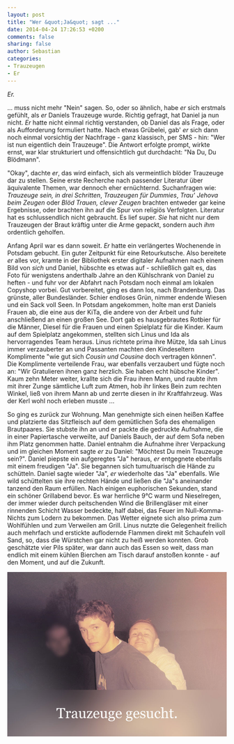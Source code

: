 ```yaml
---
layout: post
title: "Wer &quot;Ja&quot; sagt ..."
date: 2014-04-24 17:26:53 +0200
comments: false
sharing: false
author: Sebastian
categories: 
- Trauzeugen
- Er
---
```


*Er.*  

... muss nicht mehr "Nein" sagen. So, oder so ähnlich, habe *er* sich erstmals gefühlt, als *er* Daniels Trauzeuge wurde. Richtig gefragt, hat Daniel ja nun nicht. *Er* hatte nicht einmal richtig verstanden, ob Daniel das als Frage, oder als Aufforderung formuliert hatte. Nach etwas Grübelei, gab' *er* sich dann noch einmal vorsichtig der Nachfrage - ganz klassisch, per SMS - hin: "Wer ist nun eigentlich dein Trauzeuge". Die Antwort erfolgte prompt, wirkte ernst, war klar strukturiert und offensichtlich gut durchdacht: "Na Du, Du Blödmann". 

<!-- more -->

"Okay", dachte *er*, das wird einfach, sich als vermeintlich blöder Trauzeuge dar zu stellen. Seine erste Recherche nach passender Literatur über äquivalente Themen, war dennoch eher ernüchternd. Suchanfragen wie: *Trauzeuge sein, in drei Schritten*, *Trauzeugen für Dummies*, *Trau' Jehova beim Zeugen* oder *Blöd Trauen, clever Zeugen* brachten entweder gar keine Ergebnisse, oder brachten ihn auf die Spur von religiös Verfolgten. Literatur hat es schlussendlich nicht gebraucht. Es lief super. *Sie* hat nicht nur dem Trauzeugen der Braut kräftig unter die Arme gepackt, sondern auch *ihm* ordentlich geholfen.

Anfang April war es dann soweit. *Er* hatte ein verlängertes Wochenende in Potsdam gebucht. Ein guter Zeitpunkt für eine Retourkutsche. Also bereitete *er* alles vor, kramte in der Bibliothek erster digitaler Aufnahmen nach einem Bild von *sich* und Daniel, hübschte es etwas auf - schließlich galt es, das Foto für wenigstens anderthalb Jahre an den Kühlschrank von Daniel zu heften - und fuhr vor der Abfahrt nach Potsdam noch einmal am lokalen Copyshop vorbei. Gut vorbereitet, ging es dann los, nach Brandenburg. Das grünste, aller Bundesländer. Schier endloses Grün, nimmer endende Wiesen und ein Sack voll Seen. In Potsdam angekommen, holte man erst Daniels Frauen ab, die eine aus der KiTa, die andere von der Arbeit und fuhr anschließend an einen großen See. Dort gab es hausgebrautes Rotbier für die Männer, Diesel für die Frauen und einen Spielplatz für die Kinder. Kaum auf dem Spielplatz angekommen, stellten sich Linus und Ida als hervorragendes Team heraus. Linus richtete prima ihre Mütze, Ida sah Linus immer verzauberter an und Passanten machten den Kindeseltern Komplimente "wie gut sich *Cousin und Cousine* doch vertragen können". Die Komplimente verteilende Frau, war ebenfalls verzaubert und fügte noch an: "Wir Gratulieren ihnen ganz herzlich. Sie haben echt hübsche Kinder". Kaum zehn Meter weiter, krallte sich die Frau ihren Mann, und raubte ihm mit ihrer Zunge sämtliche Luft zum Atmen, hob ihr linkes Bein zum rechten Winkel, ließ von ihrem Mann ab und zerrte diesen in ihr Kraftfahrzeug. Was der Kerl wohl noch erleben musste ...

So ging es zurück zur Wohnung. Man genehmigte sich einen heißen Kaffee und platzierte das Sitzfleisch auf dem gemütlichen Sofa des ehemaligen Brautpaares. Sie stubste ihn an und er packte die gedruckte Aufnahme, die in einer Papiertasche verweilte, auf Daniels Bauch, der auf dem Sofa neben ihm Platz genommen hatte. Daniel entnahm die Aufnahme ihrer Verpackung und im gleichen Moment sagte *er* zu Daniel: "Möchtest Du mein Trauzeuge sein?". Daniel piepste ein aufgeregtes "Ja" heraus, *er* entgegnete ebenfalls mit einem freudigen "Ja". Sie begannen sich tumultuarisch die Hände zu schütteln. Daniel sagte wieder "Ja", *er* wiederholte das "Ja" ebenfalls. Wie wild schüttelten sie ihre rechten Hände und ließen die "Ja"s aneinander tanzend den Raum erfüllen. Nach einigen euphorischen Sekunden, stand ein schöner Grillabend bevor. Es war herrliche 9°C warm und Nieselregen, der immer wieder durch peitschenden Wind die Brillengläser mit einer rinnenden Schicht Wasser bedeckte, half dabei, das Feuer im Null-Komma-Nichts zum Lodern zu bekommen. Das Wetter eignete sich also prima zum Wohlfühlen und zum Verweilen am Grill. Linus nutzte die Gelegenheit freilich auch mehrfach und erstickte auflodernde Flammen direkt mit Schaufeln voll Sand, so, dass die Würstchen gar nicht zu heiß werden konnten. Grob geschätzte vier Pils später, war dann auch das Essen so weit, dass man endlich mit einem kühlen Bierchen am Tisch darauf anstoßen konnte - auf den Moment, und auf die Zukunft.

![Trauzeuge gesucht](/images/DSC03597-copy.jpg "Trauzeuge gesucht")